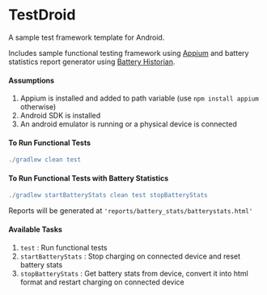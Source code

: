 # TestDroid
A sample test framework template for Android.

Includes sample functional testing framework using [Appium](http://appium.io) and battery statistics report generator using [Battery Historian](https://github.com/google/battery-historian).

#### Assumptions

1. Appium is installed and added to path variable (use `npm install appium` otherwise)
2. Android SDK is installed
3. An android emulator is running or a physical device is connected

#### To Run Functional Tests

````gradle
./gradlew clean test
````

#### To Run Functional Tests with Battery Statistics

````gradle
./gradlew startBatteryStats clean test stopBatteryStats
````
Reports will be generated at `'reports/battery_stats/batterystats.html'`

#### Available Tasks

1. `test` : Run functional tests
2. `startBatteryStats` : Stop charging on connected device and reset battery stats
3. `stopBatteryStats` : Get battery stats from device, convert it into html format and restart charging on connected device
